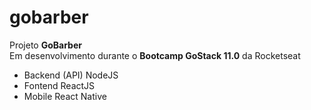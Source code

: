 # gobarber

Projeto <strong>GoBarber</strong></br>
Em desenvolvimento durante o <strong>Bootcamp GoStack 11.0</strong> da Rocketseat

 - Backend (API) NodeJS
 - Fontend ReactJS
 - Mobile React Native
